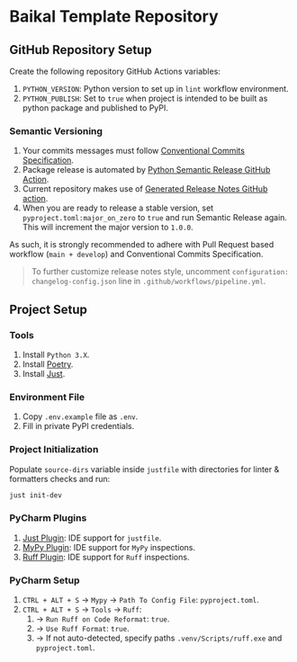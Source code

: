 # Baikal Template Repository #

## GitHub Repository Setup ##

Create the following repository GitHub Actions variables:

1. `PYTHON_VERSION`: Python version to set up in `lint` workflow environment.
2. `PYTHON_PUBLISH`: Set to `true` when project is intended to be built as python package and published to PyPI.

### Semantic Versioning ###

1. Your commits messages must
   follow [Conventional Commits Specification](https://www.conventionalcommits.org/en/v1.0.0/).
2. Package release is automated
   by [Python Semantic Release GitHub Action](https://github.com/python-semantic-release/python-semantic-release).
3. Current repository makes use
   of [Generated Release Notes GitHub action](https://github.com/marketplace/actions/release-changelog-builder).
4. When you are ready to release a stable version, set `pyproject.toml:major_on_zero` to `true` and run Semantic Release
   again. This will increment the major version to `1.0.0`.

As such, it is strongly recommended to adhere with Pull Request based workflow (`main + develop`) and Conventional
Commits Specification.

> To further customize release notes style, uncomment `configuration: changelog-config.json` line in
`.github/workflows/pipeline.yml`.

## Project Setup ##

### Tools ###

1. Install `Python 3.X`.
2. Install [Poetry](https://python-poetry.org/docs/).
3. Install [Just](https://just.systems/man/en/packages.html).

### Environment File ###

1. Copy `.env.example` file as `.env`.
2. Fill in private PyPI credentials.

### Project Initialization ###

Populate `source-dirs` variable inside `justfile` with directories for linter & formatters checks and run:

```bash
just init-dev
```

### PyCharm Plugins ###

1. [Just Plugin](https://plugins.jetbrains.com/plugin/18658-just): IDE support for `justfile`.
2. [MyPy Plugin](https://plugins.jetbrains.com/plugin/11086-mypy): IDE support for `MyPy` inspections.
3. [Ruff Plugin](https://plugins.jetbrains.com/plugin/20574-ruff): IDE support for `Ruff` inspections.

### PyCharm Setup ###

1. `CTRL + ALT + S` → `Mypy` → `Path To Config File`: `pyproject.toml`.
2. `CTRL + ALT + S` → `Tools` → `Ruff`:
    1. → `Run Ruff on Code Reformat`: `true`.
    2. → `Use Ruff Format`: `true`.
    3. → If not auto-detected, specify paths `.venv/Scripts/ruff.exe` and `pyproject.toml`.
